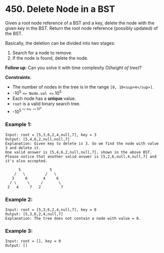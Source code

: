 # 450. Delete Node in a BST

Given a root node reference of a BST and a key, delete the node with the given key in the BST. Return the root node reference (possibly updated) of the BST.

Basically, the deletion can be divided into two stages:

1. Search for a node to remove.
2. If the node is found, delete the node.

**Follow up**: Can you solve it with time complexity *O(height of tree)*?

**Constraints**:

- The number of nodes in the tree is in the range `[0, 10<sup>4</sup>]`.
- -10<sup>5</sup> `<= Node.val <=` 10<sup>5</sup>
- Each node has a **unique** value.
- `root` is a valid binary search tree.
- -10<sup>5<sup> `<= key <=` 10<sup>5</sup>

### Example 1:
```
Input: root = [5,3,6,2,4,null,7], key = 3
Output: [5,4,6,2,null,null,7]
Explanation: Given key to delete is 3. So we find the node with value 3 and delete it.
One valid answer is [5,4,6,2,null,null,7], shown in the above BST.
Please notice that another valid answer is [5,2,6,null,4,null,7] and it's also accepted.

      5             5
    /   \         /   \
   3     6       4     6
  / \     \     /       \  
 2   4     7   2         7  
```

### Example 2:
```
Input: root = [5,3,6,2,4,null,7], key = 0
Output: [5,3,6,2,4,null,7]
Explanation: The tree does not contain a node with value = 0.
```

### Example 3:
```
Input: root = [], key = 0
Output: []
```
